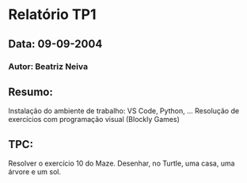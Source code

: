 # Relatório TP1
## Data: 09-09-2004
### Autor: Beatriz Neiva

## Resumo:
Instalação do ambiente de trabalho: VS Code, Python, ...
Resolução de exercícios com programação visual (Blockly Games)

## TPC:
Resolver o exercício 10 do Maze.
Desenhar, no Turtle, uma casa, uma árvore e um sol.
